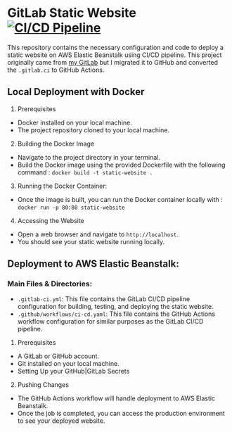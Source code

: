 # GitLab Static Website<br>[![CI/CD Pipeline](https://github.com/MozkaGit/gitlab-static-website/actions/workflows/ci-cd.yaml/badge.svg)](https://github.com/MozkaGit/gitlab-static-website/actions/workflows/ci-cd.yaml)

This repository contains the necessary configuration and code to deploy a static website on AWS Elastic Beanstalk using CI/CD pipeline. This project originally came from [my GitLab](https://gitlab.com/MozkaGit/static-website) but I migrated it to GitHub and converted the `.gitlab.ci` to GitHub Actions.

## Local Deployment with Docker

1. Prerequisites
- Docker installed on your local machine.
- The project repository cloned to your local machine.

2. Building the Docker Image
- Navigate to the project directory in your terminal.
- Build the Docker image using the provided Dockerfile with the following command : `docker build -t static-website .`

3. Running the Docker Container:
- Once the image is built, you can run the Docker container locally with : `docker run -p 80:80 static-website`

4. Accessing the Website
- Open a web browser and navigate to `http://localhost`.
- You should see your static website running locally.

## Deployment to AWS Elastic Beanstalk:

### Main Files & Directories:
- `.gitlab-ci.yml`: This file contains the GitLab CI/CD pipeline configuration for building, testing, and deploying the static website.
- `.github/workflows/ci-cd.yaml`: This file contains the GitHub Actions workflow configuration for similar purposes as the GitLab CI/CD pipeline.

1. Prerequisites
- A GitLab or GitHub account.
- Git installed on your local machine.
- Setting Up your GitHub|GitLab Secrets

2. Pushing Changes
- The GitHub Actions workflow will handle deployment to AWS Elastic Beanstalk.
- Once the job is completed, you can access the production environment to see your deployed website.
